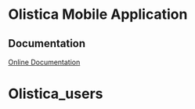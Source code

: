# Olistica Mobile Application

## Documentation

[Online Documentation](https://support.smartersvision.com/help-center/articles/25/27/38/introduction)
# Olistica_users
